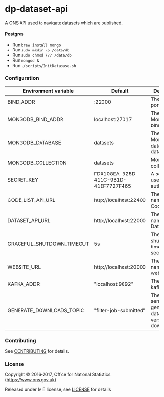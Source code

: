 dp-dataset-api
==================
A ONS API used to navigate datasets which are published.

#### Postgres
* Run ```brew install mongo```
* Run ```sudo mkdir -p /data/db```
* Run ```sudo chmod 777 /data/db```
* Run ```mongod &```
* Run ```./scripts/InitDatabase.sh```

### Configuration

| Environment variable             | Default                              | Description
| -------------------------------- | -------------------------------------| -----------
| BIND_ADDR                        | :22000                               | The host and port to bind to
| MONGODB_BIND_ADDR                | localhost:27017                      | The MongoDB bind address
| MONGODB_DATABASE                 | datasets                             | The MongoDB dataset database
| MONGODB_COLLECTION               | datasets                             | MongoDB collection
| SECRET_KEY                       | FD0108EA-825D-411C-9B1D-41EF7727F465 | A secret key used authentication
| CODE_LIST_API_URL                | http://localhost:22400               | The host name for the CodeList API
| DATASET_API_URL                  | http://localhost:22000               | The host name for the Dataset API
| GRACEFUL_SHUTDOWN_TIMEOUT        | 5s                                   | The graceful shutdown timeout in seconds
| WEBSITE_URL                      | http://localhost:20000               | The host name for the website
| KAFKA_ADDR                       | "localhost:9092"                     | The list of kafka hosts
| GENERATE_DOWNLOADS_TOPIC         | "filter-job-submitted"               | The topic to send generate full dataset version downloads to

### Contributing

See [CONTRIBUTING](CONTRIBUTING.md) for details.

### License

Copyright © 2016-2017, Office for National Statistics (https://www.ons.gov.uk)

Released under MIT license, see [LICENSE](LICENSE.md) for details

